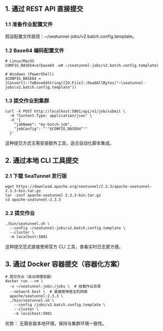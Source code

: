 ## 1. 通过 REST API 直接提交

### 1.1 准备作业配置文件

假设配置文件路径：~/seatunnel-jobs/v2.batch.config.template。

### 1.2 Base64 编码配置文件

```
# Linux/MacOS
CONFIG_BASE64=$(base64 -w0 ~/seatunnel-jobs/v2.batch.config.template)

# Windows (PowerShell)
$CONFIG_BASE64 = [Convert]::ToBase64String([IO.File]::ReadAllBytes("~\seatunnel-jobs\v2.batch.config.template"))
```

### 1.3 提交作业到集群

```
curl -X POST http://localhost:5801/api/v1/job/submit \
  -H "Content-Type: application/json" \
  -d '{
    "jobName": "my-batch-job",
    "jobConfig": "'"$CONFIG_BASE64"'"
  }'
```

这种提交方式无需安装额外工具，适合自动化脚本集成。

## 2. 通过本地 CLI 工具提交

### 2.1 下载 SeaTunnel 发行版

```
wget https://download.apache.org/seatunnel/2.3.3/apache-seatunnel-2.3.3-bin.tar.gz
tar -zxvf apache-seatunnel-2.3.3-bin.tar.gz
cd apache-seatunnel-2.3.3
```

### 2.2 提交作业

```
./bin/seatunnel.sh \
  --config ~/seatunnel-jobs/v2.batch.config.template \
  --cluster \
  -m localhost:5801
```

这种提交范式直接使用官方 CLI 工具，查看实时日志更方便。

## 3. 通过 Docker 容器提交（容器化方案）

```
# 提交作业（自动清理容器）
docker run --rm \
  -v ~/seatunnel-jobs:/jobs \  # 挂载作业目录
  --network host \  # 直接使用宿主机网络
  apache/seatunnel:2.3.3 \
  ./bin/seatunnel.sh \
    --config /jobs/v2.batch.config.template \
    --cluster \
    -m localhost:5801
```
优势：
无需安装本地环境，保持与集群环境一致性。
